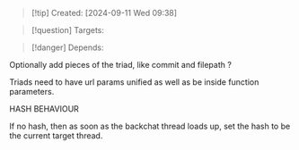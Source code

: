 
>[!tip] Created: [2024-09-11 Wed 09:38]

>[!question] Targets: 

>[!danger] Depends: 

Optionally add pieces of the triad, like commit and filepath ?

Triads need to have url params unified as well as be inside function parameters.

HASH BEHAVIOUR

If no hash, then as soon as the backchat thread loads up, set the hash to be the current target thread.